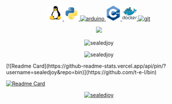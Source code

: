 <p align="center"> <a href="https://www.linux.org/" target="_blank"> <img src="https://raw.githubusercontent.com/devicons/devicon/master/icons/linux/linux-original.svg" alt="linux" width="40" height="40"/> </a> <a href="https://www.python.org" target="_blank"> <img src="https://raw.githubusercontent.com/devicons/devicon/master/icons/python/python-original.svg" alt="python" width="40" height="40"/> </a> <a href="https://www.arduino.cc/" target="_blank"> <img src="https://cdn.worldvectorlogo.com/logos/arduino-1.svg" alt="arduino" width="40" height="40"/> </a> <a href="https://www.w3schools.com/cpp/" target="_blank"> <img src="https://raw.githubusercontent.com/devicons/devicon/master/icons/cplusplus/cplusplus-original.svg" alt="cplusplus" width="40" height="40"/> </a> <a href="https://www.docker.com/" target="_blank"> <img src="https://raw.githubusercontent.com/devicons/devicon/master/icons/docker/docker-original-wordmark.svg" alt="docker" width="40" height="40"/> </a> <a href="https://git-scm.com/" target="_blank"> <img src="https://www.vectorlogo.zone/logos/git-scm/git-scm-icon.svg" alt="git" width="40" height="40"/> </a> </p>

<p align="center"> <img src="https://raw.githubusercontent.com/SealedJoy/images/main/axosay_final.gif" width="500"></p>

<p align="center"><img align="center" src="https://github-readme-streak-stats.herokuapp.com/?user=sealedjoy&theme=tokyonight" alt="sealedjoy" width=500/></p>

<p align="center"><img align="center" src="https://github-readme-stats.vercel.app/api?username=sealedjoy&show_icons=true&locale=en&theme=tokyonight" alt="sealedjoy" /></p>
[![Readme Card](https://github-readme-stats.vercel.app/api/pin/?username=sealedjoy&repo=bin)](https://github.com/t-e-l/bin)

[![Readme Card](https://github-readme-stats.vercel.app/api/pin/?username=anuraghazra&repo=github-readme-stats)](https://github.com/anuraghazra/github-readme-stats)

<p align="center"> <a href="https://github.com/ryo-ma/github-profile-trophy"><img src="https://github-profile-trophy.vercel.app/?username=sealedjoy&theme=tokyonight" alt="sealedjoy" width=500/></a> </p>
